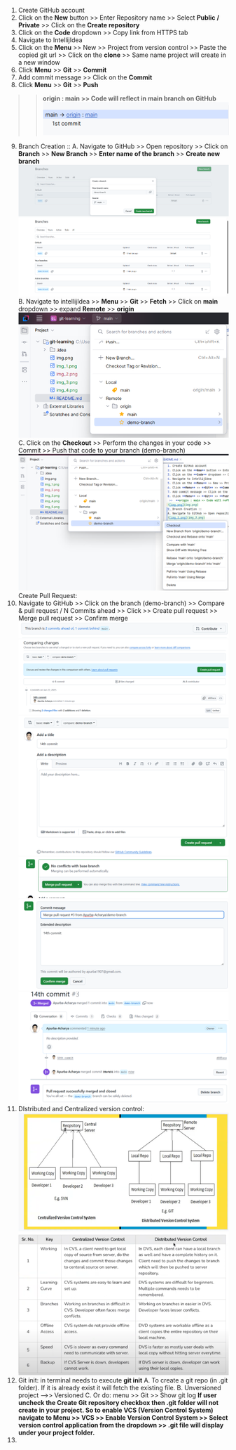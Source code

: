 1. Create GitHub account
2. Click on the **New** button >> Enter Repository name >> Select **Public / Private** >> Click on the **Create repository**
3. Click on the **Code** dropdown >> Copy link from HTTPS tab
4. Navigate to IntellijIdea
5. Click on the **Menu** >> New >> Project from version control >> Paste the copied git url >> Click on the **clone** >> Same name project will create in a new window
6. Click **Menu** >> **Git** >> **Commit**
7. Add commit message >> Click on the **Commit**
8. Click **Menu** >> **Git** >> **Push**
 >>  **origin : main >> Code will reflect in main branch on GitHub**
![img.png](img.png)
9. Branch Creation :: 
A. Navigate to GitHub >> Open repository >> Click on **Branch** >> **New Branch** >> **Enter name of the branch** >> **Create new branch**
![img_3.png](img_3.png)
![img_4.png](img_4.png)
B. Navigate to intellijIdea >> **Menu** >> **Git** >> **Fetch** >> Click on **main** dropdown >> expand **Remote**  >> **origin**
![img_5.png](img_5.png)
C. Click on the **Checkout** >> Perform the changes in your code >> Commit >> Push that code to your branch (demo-branch)
![img_6.png](img_6.png)
Create Pull Request:
10. Navigate to GitHub >> Click on the branch (demo-branch) >> Compare & pull request / N Commits ahead >> Click >> Create pull request >> Merge pull request >> Confirm merge
![img_8.png](img_8.png)
![img_9.png](img_9.png)
![img_10.png](img_10.png)
![img_11.png](img_11.png)
![img_12.png](img_12.png)
![img_13.png](img_13.png)
11. DIstributed and Centralized version control:
![img_14.png](img_14.png)
![img_15.png](img_15.png)
12. Git init: in terminal needs to execute **git init**
A. To create a git repo (in .git folder). If it is already exist it will fetch the existing file.
B. Unversioned project -->> Versioned
C. Or do: menu >> Git >> Show git log
**If user uncheck the Create Git repository checkbox then .git folder will not create in your project. So to enable VCS (Version Control System) navigate to Menu >> VCS >> Enable Version Control System >> Select version control application from the dropdown >> .git file will display under your project folder.**
13. 

